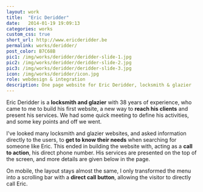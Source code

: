 ```yaml
---
layout: work
title:  "Eric Deridder"
date:   2014-01-19 19:09:13
categories: works
custom_css: true
short_url: http://www.ericderidder.be
permalink: works/deridder/
post_color: B7C68B
pic1: /img/works/deridder/deridder-slide-1.jpg
pic2: /img/works/deridder/deridder-slide-2.jpg
pic3: /img/works/deridder/deridder-slide-3.jpg
icon: /img/works/deridder/icon.jpg
role: webdesign & integration
description: One page website for Eric Deridder, locksmith & glazier
---
```


Eric Deridder is a **locksmith and glazier** with 38 years of experience, who came to me to build his first website, a new way to **reach his clients** and present his services. We had some quick meeting to define his activities, and some key points and off we went.

I've looked many locksmith and glazier websites, and asked information directly to the users, to **get to know their needs** when searching for someone like Eric. This ended in building the website with, acting as a **call to action**, his direct phone number. His services are presented on the top of the screen, and more details are given below in the page.

On mobile, the layout stays almost the same, I only transformed the menu into a scrolling bar with a **direct call button**, allowing the visitor to directly call Eric.

